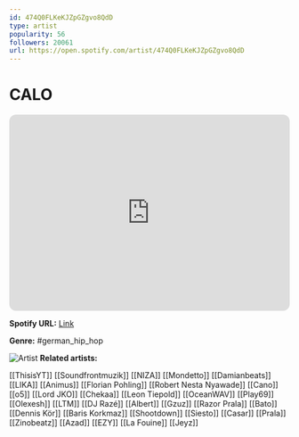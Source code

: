 ```yaml
---
id: 474Q0FLKeKJZpGZgvo8QdD
type: artist
popularity: 56
followers: 20061
url: https://open.spotify.com/artist/474Q0FLKeKJZpGZgvo8QdD
---
```

# CALO

<iframe style="border-radius:12px" src="https://open.spotify.com/embed/artist/474Q0FLKeKJZpGZgvo8QdD" width="100%" height="352" frameBorder="0" allowfullscreen="" allow="autoplay; clipboard-write; encrypted-media; fullscreen; picture-in-picture" loading="lazy"></iframe>

**Spotify URL:** [Link](https://open.spotify.com/artist/474Q0FLKeKJZpGZgvo8QdD)

**Genre:**  #german_hip_hop

![Artist](https://i.scdn.co/image/ab6761610000e5eb5a654e41efcb9f66824f71ad)
**Related artists:**

[[ThisisYT]]
[[Soundfrontmuzik]]
[[NIZA]]
[[Mondetto]]
[[Damianbeats]]
[[LIKA]]
[[Animus]]
[[Florian Pohling]]
[[Robert Nesta Nyawade]]
[[Cano]]
[[o5]]
[[Lord JKO]]
[[Chekaa]]
[[Leon Tiepold]]
[[OceanWAV]]
[[Play69]]
[[Olexesh]]
[[LTM]]
[[DJ Razé]]
[[Albert]]
[[Gzuz]]
[[Razor Prala]]
[[Bato]]
[[Dennis Kör]]
[[Baris Korkmaz]]
[[Shootdown]]
[[Siesto]]
[[Casar]]
[[Prala]]
[[Zinobeatz]]
[[Azad]]
[[EZY]]
[[La Fouine]]
[[Jeyz]]

